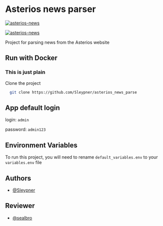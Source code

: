 
# Asterios news parser 

[![asterios-news](https://badgen.net/docker/size/sleypnersfa/asterios-news?icon=docker&label=asterios-news)](https://hub.docker.com/r/sleypnersfa/asterios-news/) 

[![asterios-news](https://badgen.net/docker/pulls/sleypnersfa/asterios-news?icon=docker)](https://hub.docker.com/r/sleypnersfa/asterios-news/)

Project for parsing news from the Asterios website


## Run with Docker

### This is just plain


Clone the project

```bash
  git clone https://github.com/Sleypner/asterios_news_parse
```

## App default login

login: `admin`

password: `admin123`

## Environment Variables

To run this project, you will need to rename `default_variables.env` to your `variables.env` file



## Authors

- [@Sleypner](https://github.com/Sleypner)

## Reviewer

- [@sealbro](https://github.com/sealbro)
